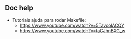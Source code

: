 ## Doc help

- Tutoriais ajuda para rodar Makefile:
  - https://www.youtube.com/watch?v=5TavcolACQY
  - https://www.youtube.com/watch?v=taCJhnBXG_w
